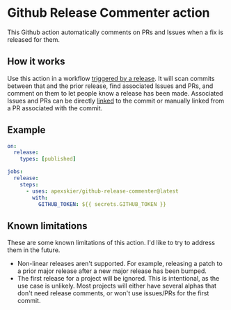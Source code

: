 # Github Release Commenter action

This Github action automatically comments on PRs and Issues when a fix is released for them.

## How it works

Use this action in a workflow [triggered by a release](https://docs.github.com/en/free-pro-team@latest/actions/reference/events-that-trigger-workflows#release). It will scan commits between that and the prior release, find associated Issues and PRs, and comment on them to let people know a release has been made. Associated Issues and PRs can be directly [linked](https://docs.github.com/en/free-pro-team@latest/github/managing-your-work-on-github/linking-a-pull-request-to-an-issue) to the commit or manually linked from a PR associated with the commit.

## Example

```yml
on:
  release:
    types: [published]

jobs:
  release:
    steps:
      - uses: apexskier/github-release-commenter@latest
        with:
          GITHUB_TOKEN: ${{ secrets.GITHUB_TOKEN }}
```

## Known limitations

These are some known limitations of this action. I'd like to try to address them in the future.

- Non-linear releases aren't supported. For example, releasing a patch to a prior major release after a new major release has been bumped.
- The first release for a project will be ignored. This is intentional, as the use case is unlikely. Most projects will either have several alphas that don't need release comments, or won't use issues/PRs for the first commit.
